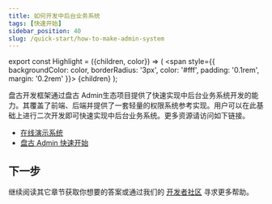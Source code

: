 ```yaml
---
title: 如何开发中后台业务系统
tags: [快速开始]
sidebar_position: 40
slug: /quick-start/how-to-make-admin-system
---
```

<head>
  <title>盘古通用权限系统开发框架 | PanGu Admin | 盘古开发框架</title>
  <meta name="keywords" content="盘古通用权限系统开发框架 | PanGu Admin | 盘古开发框架" />
</head>

export const Highlight = ({children, color}) => (
  <span
    style={{
      backgroundColor: color,
      borderRadius: '3px',
      color: '#fff',
      padding: '0.1rem',
      margin: '0.2rem'
    }}>
    {children}
  </span>
);

盘古开发框架通过<Highlight color="#25c2a0">盘古 Admin</Highlight>生态项目提供了快速实现中后台业务系统开发的能力。其覆盖了前端、后端并提供了一套轻量的权限系统参考实现。用户可以在此基础上进行二次开发即可快速实现中后台业务系统。更多资源请访问如下链接。

- [在线演示系统](/online-demo)
- [盘古 Admin 快速开始](/docs/pangu-admin/quick-start)

## 下一步
继续阅读其它章节获取你想要的答案或通过我们的 [开发者社区](/community) 寻求更多帮助。